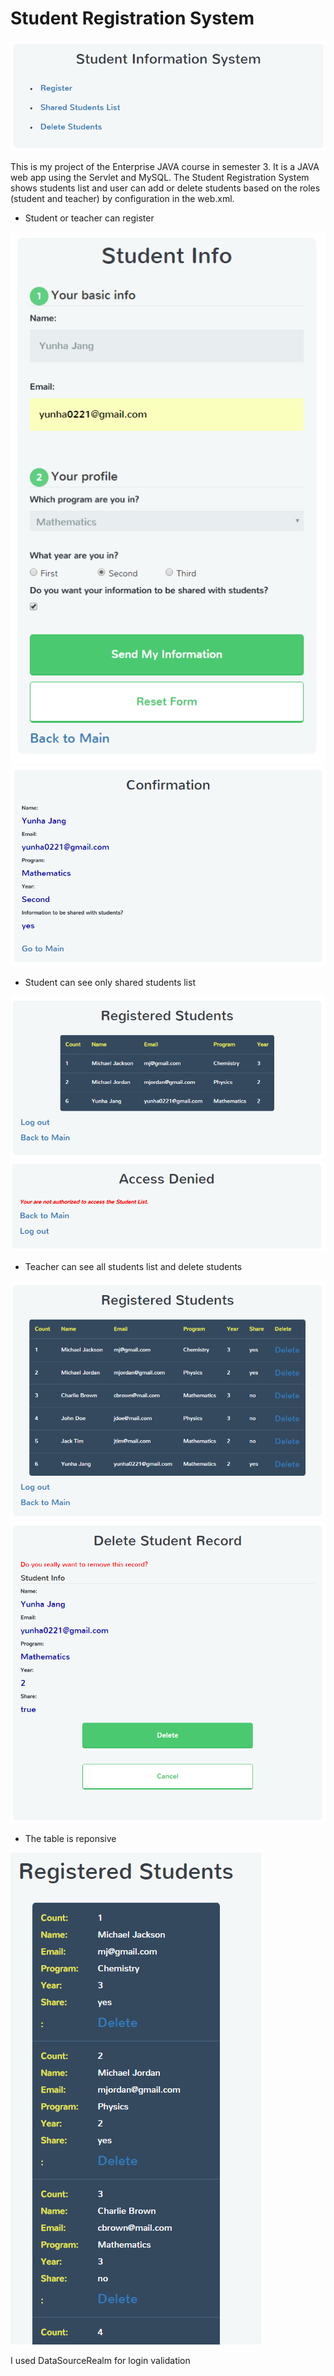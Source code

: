 # Student Registration System

![alt tag](screenshots/s1.png)

This is my project of the Enterprise JAVA course in semester 3.
It is a JAVA web app using the Servlet and MySQL.
The Student Registration System shows students list and user can add or delete students based on the roles (student and teacher) by configuration in the web.xml.

-	Student or teacher can register

![alt tag](screenshots/s2.png)
![alt tag](screenshots/s3.png)

-	Student can see only shared students list

![alt tag](screenshots/s4.png)
![alt tag](screenshots/s5.png)

-	Teacher can see all students list and delete students

![alt tag](screenshots/s6.png)
![alt tag](screenshots/s7.png)

- The table is reponsive

![alt tag](screenshots/s8.png)

I used DataSourceRealm for login validation
